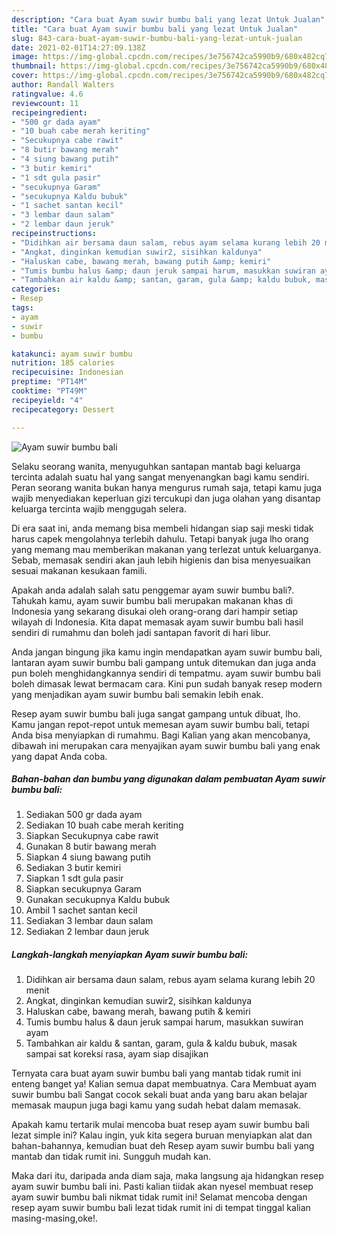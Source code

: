 ```yaml
---
description: "Cara buat Ayam suwir bumbu bali yang lezat Untuk Jualan"
title: "Cara buat Ayam suwir bumbu bali yang lezat Untuk Jualan"
slug: 843-cara-buat-ayam-suwir-bumbu-bali-yang-lezat-untuk-jualan
date: 2021-02-01T14:27:09.138Z
image: https://img-global.cpcdn.com/recipes/3e756742ca5990b9/680x482cq70/ayam-suwir-bumbu-bali-foto-resep-utama.jpg
thumbnail: https://img-global.cpcdn.com/recipes/3e756742ca5990b9/680x482cq70/ayam-suwir-bumbu-bali-foto-resep-utama.jpg
cover: https://img-global.cpcdn.com/recipes/3e756742ca5990b9/680x482cq70/ayam-suwir-bumbu-bali-foto-resep-utama.jpg
author: Randall Walters
ratingvalue: 4.6
reviewcount: 11
recipeingredient:
- "500 gr dada ayam"
- "10 buah cabe merah keriting"
- "Secukupnya cabe rawit"
- "8 butir bawang merah"
- "4 siung bawang putih"
- "3 butir kemiri"
- "1 sdt gula pasir"
- "secukupnya Garam"
- "secukupnya Kaldu bubuk"
- "1 sachet santan kecil"
- "3 lembar daun salam"
- "2 lembar daun jeruk"
recipeinstructions:
- "Didihkan air bersama daun salam, rebus ayam selama kurang lebih 20 menit"
- "Angkat, dinginkan kemudian suwir2, sisihkan kaldunya"
- "Haluskan cabe, bawang merah, bawang putih &amp; kemiri"
- "Tumis bumbu halus &amp; daun jeruk sampai harum, masukkan suwiran ayam"
- "Tambahkan air kaldu &amp; santan, garam, gula &amp; kaldu bubuk, masak sampai sat koreksi rasa, ayam siap disajikan"
categories:
- Resep
tags:
- ayam
- suwir
- bumbu

katakunci: ayam suwir bumbu 
nutrition: 185 calories
recipecuisine: Indonesian
preptime: "PT14M"
cooktime: "PT49M"
recipeyield: "4"
recipecategory: Dessert

---
```



![Ayam suwir bumbu bali](https://img-global.cpcdn.com/recipes/3e756742ca5990b9/680x482cq70/ayam-suwir-bumbu-bali-foto-resep-utama.jpg)

Selaku seorang wanita, menyuguhkan santapan mantab bagi keluarga tercinta adalah suatu hal yang sangat menyenangkan bagi kamu sendiri. Peran seorang  wanita bukan hanya mengurus rumah saja, tetapi kamu juga wajib menyediakan keperluan gizi tercukupi dan juga olahan yang disantap keluarga tercinta wajib menggugah selera.

Di era  saat ini, anda memang bisa membeli hidangan siap saji meski tidak harus capek mengolahnya terlebih dahulu. Tetapi banyak juga lho orang yang memang mau memberikan makanan yang terlezat untuk keluarganya. Sebab, memasak sendiri akan jauh lebih higienis dan bisa menyesuaikan sesuai makanan kesukaan famili. 



Apakah anda adalah salah satu penggemar ayam suwir bumbu bali?. Tahukah kamu, ayam suwir bumbu bali merupakan makanan khas di Indonesia yang sekarang disukai oleh orang-orang dari hampir setiap wilayah di Indonesia. Kita dapat memasak ayam suwir bumbu bali hasil sendiri di rumahmu dan boleh jadi santapan favorit di hari libur.

Anda jangan bingung jika kamu ingin mendapatkan ayam suwir bumbu bali, lantaran ayam suwir bumbu bali gampang untuk ditemukan dan juga anda pun boleh menghidangkannya sendiri di tempatmu. ayam suwir bumbu bali boleh dimasak lewat bermacam cara. Kini pun sudah banyak resep modern yang menjadikan ayam suwir bumbu bali semakin lebih enak.

Resep ayam suwir bumbu bali juga sangat gampang untuk dibuat, lho. Kamu jangan repot-repot untuk memesan ayam suwir bumbu bali, tetapi Anda bisa menyiapkan di rumahmu. Bagi Kalian yang akan mencobanya, dibawah ini merupakan cara menyajikan ayam suwir bumbu bali yang enak yang dapat Anda coba.

<!--inarticleads1-->

##### Bahan-bahan dan bumbu yang digunakan dalam pembuatan Ayam suwir bumbu bali:

1. Sediakan 500 gr dada ayam
1. Sediakan 10 buah cabe merah keriting
1. Siapkan Secukupnya cabe rawit
1. Gunakan 8 butir bawang merah
1. Siapkan 4 siung bawang putih
1. Sediakan 3 butir kemiri
1. Siapkan 1 sdt gula pasir
1. Siapkan secukupnya Garam
1. Gunakan secukupnya Kaldu bubuk
1. Ambil 1 sachet santan kecil
1. Sediakan 3 lembar daun salam
1. Sediakan 2 lembar daun jeruk




<!--inarticleads2-->

##### Langkah-langkah menyiapkan Ayam suwir bumbu bali:

1. Didihkan air bersama daun salam, rebus ayam selama kurang lebih 20 menit
1. Angkat, dinginkan kemudian suwir2, sisihkan kaldunya
1. Haluskan cabe, bawang merah, bawang putih &amp; kemiri
1. Tumis bumbu halus &amp; daun jeruk sampai harum, masukkan suwiran ayam
1. Tambahkan air kaldu &amp; santan, garam, gula &amp; kaldu bubuk, masak sampai sat koreksi rasa, ayam siap disajikan




Ternyata cara buat ayam suwir bumbu bali yang mantab tidak rumit ini enteng banget ya! Kalian semua dapat membuatnya. Cara Membuat ayam suwir bumbu bali Sangat cocok sekali buat anda yang baru akan belajar memasak maupun juga bagi kamu yang sudah hebat dalam memasak.

Apakah kamu tertarik mulai mencoba buat resep ayam suwir bumbu bali lezat simple ini? Kalau ingin, yuk kita segera buruan menyiapkan alat dan bahan-bahannya, kemudian buat deh Resep ayam suwir bumbu bali yang mantab dan tidak rumit ini. Sungguh mudah kan. 

Maka dari itu, daripada anda diam saja, maka langsung aja hidangkan resep ayam suwir bumbu bali ini. Pasti kalian tiidak akan nyesel membuat resep ayam suwir bumbu bali nikmat tidak rumit ini! Selamat mencoba dengan resep ayam suwir bumbu bali lezat tidak rumit ini di tempat tinggal kalian masing-masing,oke!.

